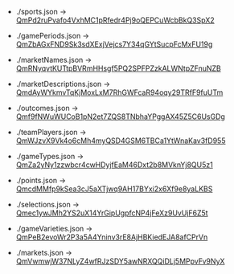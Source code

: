 - ./sports.json → [QmPd2ruPvafo4VxhMC1pRfedr4Pj9oQEPCuWcbBkQ3SpX2](https://ipfs.bookmaker.xyz/ipfs/QmPd2ruPvafo4VxhMC1pRfedr4Pj9oQEPCuWcbBkQ3SpX2)

- ./gamePeriods.json → [QmZbAGxFND9Sk3sdXExjVejcs7Y34qGYtSucpFcMxFU19g](https://ipfs.bookmaker.xyz/ipfs/QmZbAGxFND9Sk3sdXExjVejcs7Y34qGYtSucpFcMxFU19g)

- ./marketNames.json → [QmRNyqvtKUTtpBVRmHHsgf5PQ2SPFPZzkALWNtpZFnuNZB](https://ipfs.bookmaker.xyz/ipfs/QmRNyqvtKUTtpBVRmHHsgf5PQ2SPFPZzkALWNtpZFnuNZB)

- ./marketDescriptions.json → [QmdAyWYkmvTqKjMoxLxM7RhGWFcaR94oqy29TRfF9fuUTm](https://ipfs.bookmaker.xyz/ipfs/QmdAyWYkmvTqKjMoxLxM7RhGWFcaR94oqy29TRfF9fuUTm)

- ./outcomes.json → [Qmf9fNWuWUCoB1pN2et7ZQS8TNbhaYPggAX45Z5C6UsGDg](https://ipfs.bookmaker.xyz/ipfs/Qmf9fNWuWUCoB1pN2et7ZQS8TNbhaYPggAX45Z5C6UsGDg)

- ./teamPlayers.json → [QmWJzvX9Vk4o6cMh4myQSD4GSM6TBCa1YtWnaKav3fD955](https://ipfs.bookmaker.xyz/ipfs/QmWJzvX9Vk4o6cMh4myQSD4GSM6TBCa1YtWnaKav3fD955)

- ./gameTypes.json → [QmZa2yNy1zzwbcr4cwHDyjfEaM46Dxt2b8MVknYj8QU5z1](https://ipfs.bookmaker.xyz/ipfs/QmZa2yNy1zzwbcr4cwHDyjfEaM46Dxt2b8MVknYj8QU5z1)

- ./points.json → [QmcdMMfp9kSea3cJ5aXTjwq9AH17BYxi2x6Xf9e8yaLKBS](https://ipfs.bookmaker.xyz/ipfs/QmcdMMfp9kSea3cJ5aXTjwq9AH17BYxi2x6Xf9e8yaLKBS)

- ./selections.json → [Qmec1ywJMh2YS2uX14YrGipUgpfcNP4jFeXz9UvUjF6Z5t](https://ipfs.bookmaker.xyz/ipfs/Qmec1ywJMh2YS2uX14YrGipUgpfcNP4jFeXz9UvUjF6Z5t)

- ./gameVarieties.json → [QmPeB2evoWr2P3a5A4Yninv3rE8AjHBKiedEJA8afCPrVn](https://ipfs.bookmaker.xyz/ipfs/QmPeB2evoWr2P3a5A4Yninv3rE8AjHBKiedEJA8afCPrVn)

- ./markets.json → [QmVwmwjW37NLyZ4wfRJzSDY5awNRXQQiDLj5MPpvFv9NyX](https://ipfs.bookmaker.xyz/ipfs/QmVwmwjW37NLyZ4wfRJzSDY5awNRXQQiDLj5MPpvFv9NyX)